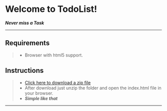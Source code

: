 Welcome to TodoList!
===================


***Never miss a Task***

----------


Requirements
-------------

> - Browser with html5 support.


Instructions
-------------

> - [Click here to download a zip file](https://github.com/joelgarciajr84/simple-angularjs-todo-list/archive/master.zip)
> - After download just unzip the folder and open the index.html file in your browser.
> - ***Simple like that***

----------
